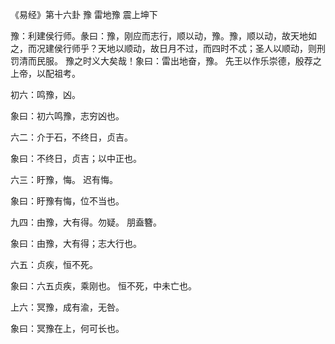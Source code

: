 《易经》第十六卦 豫 雷地豫 震上坤下

豫：利建侯行师。彖曰：豫，刚应而志行，顺以动，豫。豫，顺以动，故天地如之，而况建侯行师乎？天地以顺动，故日月不过，而四时不忒；圣人以顺动，则刑罚清而民服。 豫之时义大矣哉！象曰：雷出地奋，豫。 先王以作乐崇德，殷荐之上帝，以配祖考。

初六：鸣豫，凶。

象曰：初六鸣豫，志穷凶也。

六二：介于石，不终日，贞吉。

象曰：不终日，贞吉；以中正也。

六三：盱豫，悔。 迟有悔。

象曰：盱豫有悔，位不当也。

九四：由豫，大有得。勿疑。 朋盍簪。

象曰：由豫，大有得；志大行也。

六五：贞疾，恒不死。

象曰：六五贞疾，乘刚也。 恒不死，中未亡也。

上六：冥豫，成有渝，无咎。

象曰：冥豫在上，何可长也。

